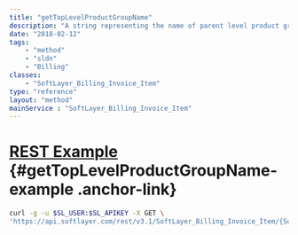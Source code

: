 ```yaml
---
title: "getTopLevelProductGroupName"
description: "A string representing the name of parent level product group of an invoice item."
date: "2018-02-12"
tags:
    - "method"
    - "sldn"
    - "Billing"
classes:
    - "SoftLayer_Billing_Invoice_Item"
type: "reference"
layout: "method"
mainService : "SoftLayer_Billing_Invoice_Item"
---
```


# [REST Example](#getTopLevelProductGroupName-example) <a href="/article/rest/"><i class="fas fa-question"></i></a> {#getTopLevelProductGroupName-example .anchor-link} 
```bash
curl -g -u $SL_USER:$SL_APIKEY -X GET \
'https://api.softlayer.com/rest/v3.1/SoftLayer_Billing_Invoice_Item/{SoftLayer_Billing_Invoice_ItemID}/getTopLevelProductGroupName'
```
